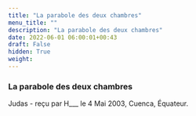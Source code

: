 ```yaml
---
title: "La parabole des deux chambres"
menu_title: ""
description: "La parabole des deux chambres"
date: 2022-06-01 06:00:01+00:43
draft: False
hidden: True
weight:
---
```

### La parabole des deux chambres

Judas - reçu par H___ le 4 Mai 2003, Cuenca, Équateur.



